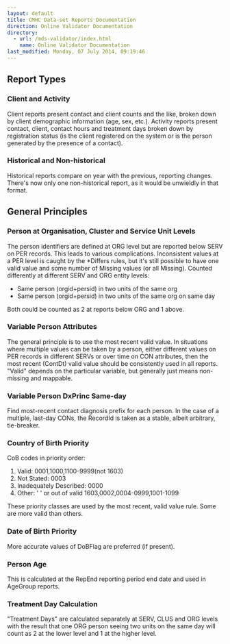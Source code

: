 ```yaml
---
layout: default
title: CMHC Data-set Reports Documentation
direction: Online Validator Documentation
directory:
  - url: /mds-validator/index.html
    name: Online Validator Documentation
last_modified: Monday, 07 July 2014, 09:19:46
---
```

<h2>Report Types</h2>
<h3>Client and Activity</h3>
<p>Client reports present contact and client counts and the like, broken down by client demographic information (age, sex, etc.). Activity reports present contact, client, contact hours and treatment days broken down by registration status (is the client registered on the system or is the person generated by the presence of a contact).</p>
<h3>Historical and Non-historical</h3>
<p>Historical reports compare on year with the previous, reporting changes. There's now only one non-historical report, as it would be unwieldly in that format.</p>
<h2>General Principles</h2>
<h3>Person at Organisation, Cluster and Service Unit Levels</h3>
<p>The person identifiers are defined at ORG level but are reported below SERV on PER records. This leads to various complications. Inconsistent values at a PER level is caught by the *Differs rules, but it's still possible to have one valid value and some number of Missing values (or all Missing). Counted differently at different SERV and ORG entity levels:</p>
<ul>
<li>Same person (orgid+persid) in two units of the same org</li>
<li>Same person (orgid+persid) in two units of the same org on same day</li>
</ul>
<p>Both could be counted as 2 at reports below ORG and 1 above.</p>
<h3>Variable Person Attributes</h3>
<p>The general principle is to use the most recent valid value. In situations where multiple values can be taken by a person, either different values on PER records in different SERVs or over time on CON attributes, then the most recent (ContDt) valid value should be consistently used in all reports. "Valid" depends on the particular variable, but generally just means non-missing and mappable.</p>
<h3>Variable Person DxPrinc Same-day</h3>
<p>Find most-recent contact diagnosis prefix for each person. In the case of a multiple, last-day CONs, the RecordId is taken as a stable, albeit arbitrary, tie-breaker. <!--(<a href="https://rt.strategicdata.com.au/Ticket/Display.html?id=176799">RT:176799</a>)--></p>
<h3>Country of Birth Priority</h3>
<p>CoB codes in priority order:</p>
<ol>
<li>Valid: 0001,1000,1100-9999(not 1603)</li>
<li>Not Stated: 0003</li>
<li>Inadequately Described: 0000</li>
<li>Other: ' ' or out of valid 1603,0002,0004-0999,1001-1099</li>
</ol>
<p>These priority classes are used by the most recent, valid value rule. Some are more valid than others.</p>
<h3>Date of Birth Priority</h3>
<p>More accurate values of DoBFlag are preferred (if present).</p>
<h3>Person Age</h3>
<p>This is calculated at the RepEnd reporting period end date and used in AgeGroup reports.</p>
<h3>Treatment Day Calculation</h3>
<p>"Treatment Days" are calculated separately at SERV, CLUS and ORG levels with the result that one ORG person seeing two units on the same day will count as 2 at the lower level and 1 at the higher level.</p>
<!--<p><a href="#ReportHA4">Treatment Days Report</a></p>
Following info commented out following discussion with AC on 3/7/14 - information appears to no longer be relevant.
<h2>Aggregate Report Views</h2>
<h3>Historical Jurisidication Snap-shot (HJSS)</h3>
<p>The HJSS view combines a selection of other reports.</p>
<p><a href="#ReportH1">#Report H1</a> <a href="#ReportH2">#Report H2</a> <a href="#ReportH4">#Report H4</a> <a href="#ReportH5">#Report H5</a> <a href="#ReportHA9">#Report HA9</a> <a href="#ReportH9">#Report H9</a> <a href="#ReportH7">#Report H7</a> <a href="#ReportHC1B">#Report HC1 B</a> <a href="#ReportHC6B">#Report HC6 B</a> <a href="#ReportHC8B">#Report HC8 B</a></p>
<h2>Report Detailed Notes</h2>
<h3><a name="ReportH1"></a>A1.1 - Number of clients by registration status Person identifier flag</h3>
<h3><a name="ReportH2"></a>A1.2 - Number of contacts by registration status Person identifier flag</h3>
<h3><a name="ReportH3"></a>A1.3 - Number of treatment days by registration status. Person identifier flag</h3>
<h3><a name="ReportH4"></a>A2.1 - Number of contacts per client by registration status Person identifier flag</h3>
<h3><a name="ReportH5"></a>A2.2 - Number of treatment days per client by registration status. Person identifier flag</h3>
<h3><a name="ReportH6"></a>A2.3 - Number of contact hours per client by registration status</h3>
<h3><a name="ReportHA3"></a>A3 - Number of registered clients by number of contacts for client</h3>
<h3><a name="ReportHA4"></a>A4 - Number of registered clients by treatment days for client</h3>
<h3><a name="ReportHA5"></a>A5 - Number of registered clients by number of contact hours</h3>
<h3><a name="ReportH8"></a>A6 - Number of registered contacts by session type</h3>
<h3><a name="ReportHA9"></a>A7 - Number of registered contacts by session type and client participation indicator</h3>
<h3><a name="ReportH9"></a>A8 - Number of registered contacts by legal status</h3>
<h3><a name="NonHistorical"></a><a name="ReportA9"></a>A9.1 - Number of registered contacts by contact duration and client participation indicator</h3>
<h3><a name="ReportH7"></a>A9.2 - Number of registered contacts by client participation indicator</h3>
<h3><a name="ReportHC1A"></a>C1.1 - Registered clients by age group</h3>
<h3><a name="ReportHC1B"></a>C1.2 - Registered contacts by age group</h3>
<h3><a name="ReportHC2A"></a>C2.1 - Number of registered clients by sex</h3>
<h3><a name="ReportHC2B"></a>C2.2 - Number of registered contacts by sex</h3>
<h3><a name="ReportHC3A"></a>C3.1 - Number of registered clients by area of usual residence</h3>
<h3><a name="ReportHC3B"></a>C3.2 - Number of registered contacts by area of usual residence</h3>
<h3><a name="ReportHC4A"></a>C4.1 - Region of birth by number of registered clients</h3>
<h3><a name="ReportHC4B"></a>C4.2 - Region of birth by number of registered contacts</h3>
<h3><a name="ReportHC5A"></a>C5.1 - Estimated date of birth flag by number of registered clients</h3>
<h3><a name="ReportHC5B"></a>C5.2 - Estimated date of birth flag by number of registered contacts</h3>
<h3><a name="ReportHC6A"></a>C6.1 - Indigenous status by number of registered clients</h3>
<h3><a name="ReportHC6B"></a>C6.2 - Indigenous status by number of registered contacts</h3>
<h3><a name="ReportHC7A"></a>C7.1 - Marital status by number of registered clients</h3>
<h3><a name="ReportHC7B"></a>C7.2 - Marital status by number of registered contacts</h3>
<h3><a name="ReportHC8A"></a>C8.1 - Principal Diagnosis (specified mix of 2 and 3 digit ICD codes) by number of registered clients</h3>
<h3><a name="ReportHC8B"></a>C8.2 - Principal Diagnosis (specified mix of 2 and 3 digit ICD codes) by number of registered contacts</h3>
<h2>Report Names Correspondence</h2>
<table border="0" cellpadding="4" align="left">
<tbody>
<tr>
<td><strong>Code</strong></td>
<td><strong>Label</strong></td>
<td><strong>Title</strong></td>
</tr>
<tr>
<td>H1</td>
<td>A1.1</td>
<td>Number of clients by registration status</td>
</tr>
<tr>
<td>H2</td>
<td>A1.2</td>
<td>Number of contacts by registration status</td>
</tr>
<tr>
<td>H3</td>
<td>A1.3</td>
<td>Number of treatment days by registration status</td>
</tr>
<tr>
<td>H4</td>
<td>A2.1</td>
<td>Number of contacts per client by registration status</td>
</tr>
<tr>
<td>H5</td>
<td>A2.2</td>
<td>Number of treatment days per client by registration status</td>
</tr>
<tr>
<td>H6</td>
<td>A2.3</td>
<td>Number of contact hours per client by registration status</td>
</tr>
<tr>
<td>HA3</td>
<td>A3</td>
<td>Number of registered clients by number of contacts for client</td>
</tr>
<tr>
<td>HA4</td>
<td>A4</td>
<td>Number of registered clients by treatment days for client</td>
</tr>
<tr>
<td>HA5</td>
<td>A5</td>
<td>Number of registered clients by number of contact hours</td>
</tr>
<tr>
<td>H8</td>
<td>A6</td>
<td>Number of registered contacts by session type</td>
</tr>
<tr>
<td>HA9</td>
<td>A7</td>
<td>Number of registered contacts by session type and client participation indicator</td>
</tr>
<tr>
<td>H9</td>
<td>A8</td>
<td>Number of registered contacts by legal status</td>
</tr>
<tr>
<td>A9</td>
<td>A9.1</td>
<td>Number of registered contacts by contact duration and client participation indicator</td>
</tr>
<tr>
<td>H7</td>
<td>A9.2</td>
<td>Number of registered contacts by client participation indicator</td>
</tr>
<tr>
<td>HC1A</td>
<td>C1.1</td>
<td>Registered clients by age group</td>
</tr>
<tr>
<td>HC1B</td>
<td>C1.2</td>
<td>Registered contacts by age group</td>
</tr>
<tr>
<td>HC2A</td>
<td>C2.1</td>
<td>Number of registered clients by sex</td>
</tr>
<tr>
<td>HC2B</td>
<td>C2.2</td>
<td>Number of registered contacts by sex</td>
</tr>
<tr>
<td>HC3A</td>
<td>C3.1</td>
<td>Number of registered clients by area of usual residence</td>
</tr>
<tr>
<td>HC3B</td>
<td>C3.2</td>
<td>Number of registered contacts by area of usual residence</td>
</tr>
<tr>
<td>HC4A</td>
<td>C4.1</td>
<td>Region of birth by number of registered clients</td>
</tr>
<tr>
<td>HC4B</td>
<td>C4.2</td>
<td>Region of birth by number of registered contacts</td>
</tr>
<tr>
<td>HC5A</td>
<td>C5.1</td>
<td>Estimated date of birth flag by number of registered clients</td>
</tr>
<tr>
<td>HC5B</td>
<td>C5.2</td>
<td>Estimated date of birth flag by number of registered contacts</td>
</tr>
<tr>
<td>HC6A</td>
<td>C6.1</td>
<td>Indigenous status by number of registered clients</td>
</tr>
<tr>
<td>HC6B</td>
<td>C6.2</td>
<td>Indigenous status by number of registered contacts</td>
</tr>
<tr>
<td>HC7A</td>
<td>C7.1</td>
<td>Marital status by number of registered clients</td>
</tr>
<tr>
<td>HC7B</td>
<td>C7.2</td>
<td>Marital status by number of registered contacts</td>
</tr>
<tr>
<td>HC8A</td>
<td>C8.1</td>
<td>Principal Diagnosis (specified mix of 2 and 3 digit ICD codes) by number of registered clients</td>
</tr>
<tr>
<td>HC8B</td>
<td>C8.2</td>
<td>Principal Diagnosis (specified mix of 2 and 3 digit ICD codes) by number of registered contacts</td>
</tr>
</tbody>
</table>
<h2>References</h2>
<p><a href="https://rt.strategicdata.com.au/Ticket/Display.html?id=89181">RT:89181</a> <a href="https://rt.strategicdata.com.au/Ticket/Display.html?id=97760">RT:97760</a> <a href="https://rt.strategicdata.com.au/Ticket/Display.html?id=173816">RT:173816</a> <a href="https://rt.strategicdata.com.au/Ticket/Display.html?id=176799">RT:176799</a> <a href="https://rt.strategicdata.com.au/Ticket/Display.html?id=173816">RT:173816</a> and others.</p>
-->
<p>&nbsp;</p>
